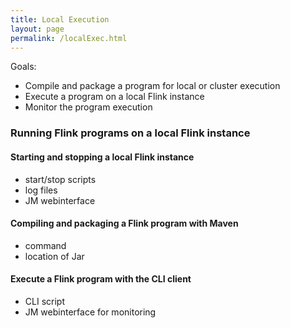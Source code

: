 ```yaml
---
title: Local Execution
layout: page
permalink: /localExec.html
---
```


Goals: 

- Compile and package a program for local or cluster execution
- Execute a program on a local Flink instance
- Monitor the program execution

### Running Flink programs on a local Flink instance

#### Starting and stopping a local Flink instance

- start/stop scripts
- log files
- JM webinterface

#### Compiling and packaging a Flink program with Maven

- command
- location of Jar

#### Execute a Flink program with the CLI client

- CLI script
- JM webinterface for monitoring